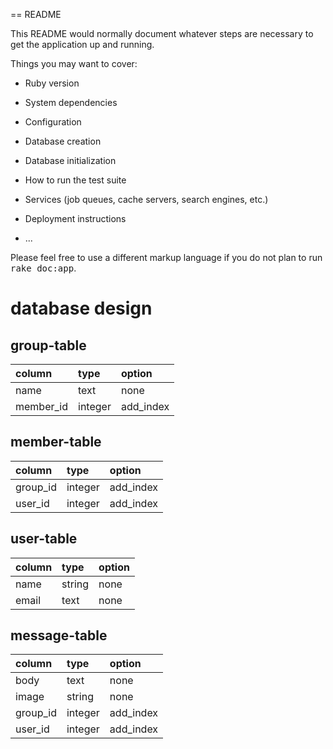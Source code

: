 == README

This README would normally document whatever steps are necessary to get the
application up and running.

Things you may want to cover:

* Ruby version

* System dependencies

* Configuration

* Database creation

* Database initialization

* How to run the test suite

* Services (job queues, cache servers, search engines, etc.)

* Deployment instructions

* ...


Please feel free to use a different markup language if you do not plan to run
<tt>rake doc:app</tt>.

# database design
## group-table

|column|type|option|
|:--|:--|:--|
|name|text|none|
|member_id|integer|add_index|

## member-table

|column|type|option|
|:--|:--|:--|
|group_id |integer|add_index|
|user_id|integer|add_index|

## user-table

|column|type|option|
|:--|:--|:--|
|name|string|none|
|email|text|none|

## message-table

|column|type|option|
|:--|:--|:--|
|body|text|none|
|image|string|none|
|group_id|integer|add_index
|user_id|integer|add_index
